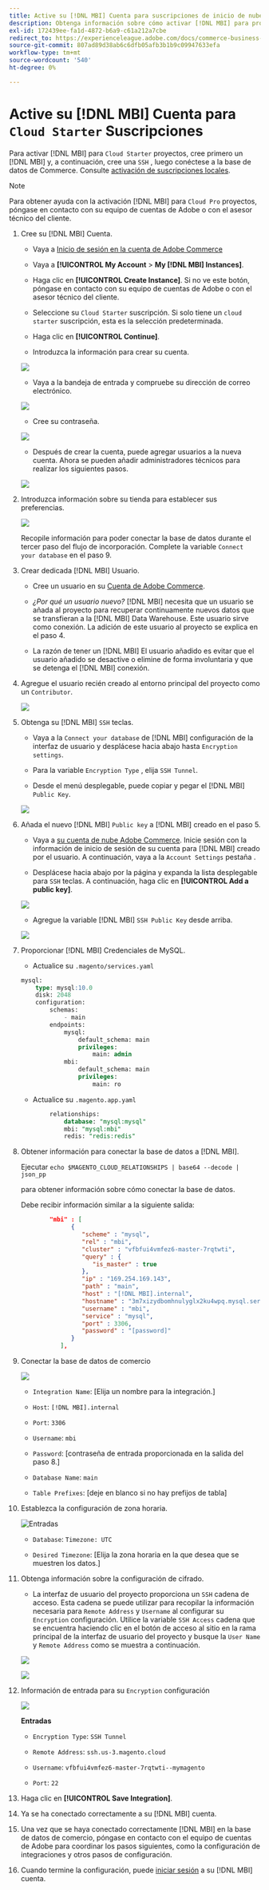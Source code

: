 ```yaml
---
title: Active su [!DNL MBI] Cuenta para suscripciones de inicio de nube
description: Obtenga información sobre cómo activar [!DNL MBI] para proyectos de Cloud Starter.
exl-id: 172439ee-fa1d-4872-b6a9-c61a212a7cbe
redirect_to: https://experienceleague.adobe.com/docs/commerce-business-intelligence/mbi/start/onpremise-activation.html?lang=en
source-git-commit: 807ad89d38ab6c6dfb05afb3b1b9c09947633efa
workflow-type: tm+mt
source-wordcount: '540'
ht-degree: 0%

---
```


# Active su [!DNL MBI] Cuenta para `Cloud Starter` Suscripciones

Para activar [!DNL MBI] para `Cloud Starter` proyectos, cree primero un [!DNL MBI] y, a continuación, cree una `SSH` , luego conéctese a la base de datos de Commerce. Consulte [activación de suscripciones locales](../getting-started/onpremise-activation.md).

>[!NOTE]
>
>Para obtener ayuda con la activación [!DNL MBI] para `Cloud Pro` proyectos, póngase en contacto con su equipo de cuentas de Adobe o con el asesor técnico del cliente.

1. Cree su [!DNL MBI] Cuenta.

   - Vaya a [Inicio de sesión en la cuenta de Adobe Commerce](https://account.magento.com/customer/account/login)

   - Vaya a **[!UICONTROL My Account** > **My [!DNL MBI] Instances]**.

   - Haga clic en **[!UICONTROL Create Instance]**. Si no ve este botón, póngase en contacto con su equipo de cuentas de Adobe o con el asesor técnico del cliente.

   - Seleccione su `Cloud Starter` suscripción. Si solo tiene un `cloud starter` suscripción, esta es la selección predeterminada.

   - Haga clic en **[!UICONTROL Continue]**.

   - Introduzca la información para crear su cuenta.

   ![](../assets/create-account-2.png)

   - Vaya a la bandeja de entrada y compruebe su dirección de correo electrónico.

   ![](../assets/create-account-3.png)

   - Cree su contraseña.

   ![](../assets/create-account-4.png)

   - Después de crear la cuenta, puede agregar usuarios a la nueva cuenta. Ahora se pueden añadir administradores técnicos para realizar los siguientes pasos.

   ![](../assets/create-account-5.png)

1. Introduzca información sobre su tienda para establecer sus preferencias.

   ![](../assets/create-account-6.png)

   Recopile información para poder conectar la base de datos durante el tercer paso del flujo de incorporación. Complete la variable `Connect your database` en el paso 9.

1. Crear dedicada [!DNL MBI] Usuario.

   - Cree un usuario en su [Cuenta de Adobe Commerce](https://account.magento.com/customer/account/login).

   - _¿Por qué un usuario nuevo?_ [!DNL MBI] necesita que un usuario se añada al proyecto para recuperar continuamente nuevos datos que se transfieran a la [!DNL MBI] Data Warehouse. Este usuario sirve como conexión. La adición de este usuario al proyecto se explica en el paso 4.

   - La razón de tener un [!DNL MBI] El usuario añadido es evitar que el usuario añadido se desactive o elimine de forma involuntaria y que se detenga el [!DNL MBI] conexión.

1. Agregue el usuario recién creado al entorno principal del proyecto como un `Contributor`.

   ![](../assets/create-account-7.png)

1. Obtenga su [!DNL MBI] `SSH` teclas.

   - Vaya a la `Connect your database` de [!DNL MBI] configuración de la interfaz de usuario y desplácese hacia abajo hasta `Encryption settings`.

   - Para la variable `Encryption Type` , elija `SSH Tunnel`.

   - Desde el menú desplegable, puede copiar y pegar el [!DNL MBI] `Public Key`.

   ![](../assets/create-account-8.png)

1. Añada el nuevo [!DNL MBI] `Public key` a [!DNL MBI] creado en el paso 5.

   - Vaya a [su cuenta de nube Adobe Commerce](https://account.magento.com/cloud/customer/login/). Inicie sesión con la información de inicio de sesión de su cuenta para [!DNL MBI] creado por el usuario. A continuación, vaya a la `Account Settings` pestaña .

   - Desplácese hacia abajo por la página y expanda la lista desplegable para `SSH` teclas. A continuación, haga clic en **[!UICONTROL Add a public key]**.

   ![](../assets/create-account-9.png)

   - Agregue la variable [!DNL MBI] `SSH Public Key` desde arriba.

   ![](../assets/create-account-10.png)

1. Proporcionar [!DNL MBI] Credenciales de MySQL.

   - Actualice su `.magento/services.yaml`

   ```sql
   mysql:
       type: mysql:10.0
       disk: 2048
       configuration:
           schemas:
               - main
           endpoints:
               mysql:
                   default_schema: main
                   privileges:
                       main: admin
               mbi:
                   default_schema: main
                   privileges:
                       main: ro
   ```

   - Actualice su `.magento.app.yaml`

   ```sql
           relationships:
               database: "mysql:mysql"
               mbi: "mysql:mbi"
               redis: "redis:redis"
   ```

1. Obtener información para conectar la base de datos a [!DNL MBI].

   Ejecutar
   `echo $MAGENTO_CLOUD_RELATIONSHIPS | base64 --decode | json_pp`

   para obtener información sobre cómo conectar la base de datos.

   Debe recibir información similar a la siguiente salida:

   ```json
           "mbi" : [
                 {
                    "scheme" : "mysql",
                    "rel" : "mbi",
                    "cluster" : "vfbfui4vmfez6-master-7rqtwti",
                    "query" : {
                       "is_master" : true
                    },
                    "ip" : "169.254.169.143",
                    "path" : "main",
                    "host" : "[!DNL MBI].internal",
                    "hostname" : "3m7xizydbomhnulyglx2ku4wpq.mysql.service._.magentosite.cloud",
                    "username" : "mbi",
                    "service" : "mysql",
                    "port" : 3306,
                    "password" : "[password]"
                 }
              ],
   ```

1. Conectar la base de datos de comercio

   ![](../assets/create-account-11.png)

   - `Integration Name`: [Elija un nombre para la integración.]

   - `Host`: `[!DNL MBI].internal`

   - `Port`: `3306`

   - `Username`: `mbi`

   - `Password`: [contraseña de entrada proporcionada en la salida del paso 8.]

   - `Database Name`: `main`

   - `Table Prefixes`: [deje en blanco si no hay prefijos de tabla]

1. Establezca la configuración de zona horaria.

   ![Entradas](../assets/create-account-12.png)

   - `Database`: `Timezone: UTC`

   - `Desired Timezone`: [Elija la zona horaria en la que desea que se muestren los datos.]

1. Obtenga información sobre la configuración de cifrado.

   - La interfaz de usuario del proyecto proporciona un `SSH` cadena de acceso. Esta cadena se puede utilizar para recopilar la información necesaria para `Remote Address` y `Username` al configurar su `Encryption` configuración. Utilice la variable `SSH Access` cadena que se encuentra haciendo clic en el botón de acceso al sitio en la rama principal de la interfaz de usuario del proyecto y busque la `User Name` y `Remote Address` como se muestra a continuación.

   ![](../assets/create-account-13.png)

   ![](../assets/create-account-14.png)

1. Información de entrada para su `Encryption` configuración

   ![](../assets/create-account-15.png)

   **Entradas**

   - `Encryption Type`: `SSH Tunnel`

   - `Remote Address`: `ssh.us-3.magento.cloud`

   - `Username`: `vfbfui4vmfez6-master-7rqtwti--mymagento`

   - `Port`: `22`

1. Haga clic en **[!UICONTROL Save Integration]**.

1. Ya se ha conectado correctamente a su [!DNL MBI] cuenta.

1. Una vez que se haya conectado correctamente [!DNL MBI] en la base de datos de comercio, póngase en contacto con el equipo de cuentas de Adobe para coordinar los pasos siguientes, como la configuración de integraciones y otros pasos de configuración.

1. Cuando termine la configuración, puede [iniciar sesión](../getting-started/sign-in.md) a su [!DNL MBI] cuenta.
